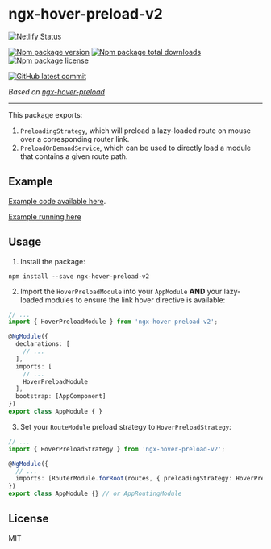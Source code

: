# ngx-hover-preload-v2

[![Netlify Status](https://api.netlify.com/api/v1/badges/8177632d-80d8-4a1b-b0fd-30019fa5ec66/deploy-status)](https://app.netlify.com/sites/ngx-hover-preload-v2/deploys)

[![Npm package version](https://badgen.net/npm/v/ngx-hover-preload-v2)](https://npmjs.com/package/ngx-hover-preload-v2)
[![Npm package total downloads](https://badgen.net/npm/dt/ngx-hover-preload-v2)](https://npmjs.com/package/ngx-hover-preload-v2)
[![Npm package license](https://badgen.net/npm/license/ngx-hover-preload-v2)](https://npmjs.com/package/ngx-hover-preload-v2)

[![GitHub latest commit](https://badgen.net/github/last-commit/Danevandy99/ngx-hover-preload-v2/main)](https://GitHub.com/Naereen/StrapDown.js/main/)

*Based on [ngx-hover-preload](https://www.npmjs.com/package/ngx-hover-preload)*

---

This package exports:

1. `PreloadingStrategy`, which will preload a lazy-loaded route on mouse over a corresponding router link.
2. `PreloadOnDemandService`, which can be used to directly load a module that contains a given route path.

## Example

[Example code available here](https://github.com/Danevandy99/ngx-hover-preload-v2/tree/main/src).

[Example running here](https://ngx-hover-preload-v2.netlify.app/)

## Usage

1. Install the package:
```
npm install --save ngx-hover-preload-v2
```

2. Import the `HoverPreloadModule` into your `AppModule` **AND** your lazy-loaded modules to ensure the link hover directive is available:

```ts
// ...
import { HoverPreloadModule } from 'ngx-hover-preload-v2';

@NgModule({
  declarations: [
    // ...
  ],
  imports: [
    // ...
    HoverPreloadModule
  ],
  bootstrap: [AppComponent]
})
export class AppModule { }
```

3. Set your `RouteModule` preload strategy to `HoverPreloadStrategy`:

```ts
// ...
import { HoverPreloadStrategy } from 'ngx-hover-preload-v2';

@NgModule({
  // ...
  imports: [RouterModule.forRoot(routes, { preloadingStrategy: HoverPreloadStrategy })],
})
export class AppModule {} // or AppRoutingModule
```

## License

MIT
